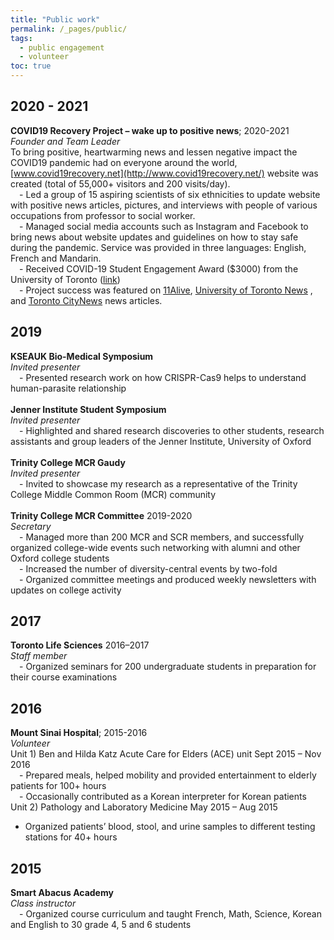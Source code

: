 ```yaml
---
title: "Public work"
permalink: /_pages/public/
tags:
  - public engagement
  - volunteer
toc: true
---
```


## 2020 - 2021
**COVID19  Recovery  Project  –  wake  up  to  positive  news**; 2020-2021  
*Founder  and  Team  Leader*  
To bring positive, heartwarming news and lessen negative impact the COVID19 pandemic had on everyone  around  the  world,  [www.covid19recovery.net](http://www.covid19recovery.net/)  website  was  created  (total  of  55,000+  visitors and 200 visits/day).  
&emsp;- Led  a  group  of  15  aspiring scientists  of six ethnicities  to  update  website  with  positive  news  articles,  pictures, and interviews with people of various occupations from professor to social worker.  
&emsp;- Managed social media accounts such as Instagram and Facebook to bring news about website updates and guidelines on how to stay safe during the pandemic. Service was provided in three languages: English, French and Mandarin.  
&emsp;- Received  COVID-19  Student  Engagement  Award  ($3000)  from  the  University  of  Toronto ([link](https://global.utoronto.ca/u-of-t-covid-19-student-engagement-award-winners/))  
&emsp;- Project  success  was  featured  on  [11Alive](https://www.11alive.com/article/news/health/coronavirus/friends-band-together-to-highlight-good-news-in-the-midst-of-coronavirus/85-9562f3ff-d758-492c-8b99-4a9810ad7563),  [University  of  Toronto  News](https://www.utoronto.ca/news/entire-world-coming-together-fight-one-goal-u-t-alumni-s-covid-19-site-highlights-research) ,  and  [Toronto CityNews](https://toronto.citynews.ca/2020/03/30/silver-linings-some-good-news-in-these-trying-times/) news articles.  

## 2019
**KSEAUK  Bio-Medical  Symposium**  
*Invited  presenter*  
&emsp;- Presented  research  work  on  how  CRISPR-Cas9  helps  to  understand  human-parasite  relationship  
<br/>
**Jenner  Institute  Student  Symposium**  
*Invited  presenter*  
&emsp;- Highlighted  and  shared  research  discoveries  to  other  students,  research  assistants  and  group leaders of the Jenner Institute, University of Oxford  
<br/>
**Trinity  College  MCR  Gaudy**  
*Invited  presenter*  
&emsp;- Invited  to  showcase  my research  as a  representative  of  the  Trinity College Middle Common Room (MCR) community  
<br/>
**Trinity  College  MCR  Committee** 2019-2020  
*Secretary*  
&emsp;- Managed more than 200 MCR and SCR members, and successfully organized college-wide events such networking with alumni and other Oxford college students  
&emsp;- Increased the number of diversity-central events by two-fold  
&emsp;- Organized  committee  meetings  and  produced  weekly  newsletters  with  updates  on  college  activity  

## 2017
**Toronto  Life  Sciences** 2016–2017  
*Staff  member*  
&emsp;- Organized  seminars  for  200  undergraduate  students  in  preparation  for  their  course  examinations  

## 2016
**Mount  Sinai  Hospital**; 2015-2016  
*Volunteer*  
Unit 1) Ben and Hilda Katz Acute Care for Elders (ACE) unit  Sept 2015 – Nov 2016  
&emsp;- Prepared  meals,  helped  mobility  and  provided  entertainment  to  elderly  patients  for  100+  hours  
&emsp;- Occasionally  contributed  as  a  Korean  interpreter  for  Korean  patients  
Unit 2) Pathology  and  Laboratory  Medicine May  2015  –  Aug  2015
- Organized  patients’  blood,  stool,  and  urine  samples  to  different  testing  stations  for  40+  hours

## 2015
**Smart  Abacus  Academy**  
*Class  instructor*  
&emsp;- Organized  course  curriculum  and  taught  French,  Math,  Science,  Korean  and  English  to  30  grade  4, 5 and 6 students  
